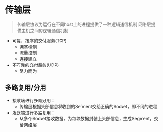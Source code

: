 # 传输层
> 传输层协议为运行在不同host上的进程提供了一种逻辑通信机制
> 网络层提供主机之间的逻辑通信机制
- 可靠、按序的交付服务(TCP)
	- 拥塞控制
	- 流量控制
	- 连接建立
- 不可靠的交付服务(UDP)
	- 尽力而为
## 多路复用/分用
- 接收端进行多路分用：
	- 传输层根据头部信息将收到的Sefment交给正确的Socket，即不同的进程
- 发送端进行多路复用：
	- 从多个Socket接收数据，为每块数据封装上头部信息，生成Segment，交给网络层

